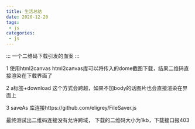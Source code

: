 ```yaml
---
title: 生活总结
date: 2020-12-20
tags:
 - js
categories:
 - js
---
```


::: 一个二维码下载引发的血案
:::

1 使用html2canvas
html2canvas库可以将传入的dome截图下载，结果二维码直接渲染在下载界面了

2 a标签+download 
这个方式会跨越，如果不加body的话图片也会直接渲染在界面上

3 saveAs
库连接https://github.com/eligrey/FileSaver.js

最终测试出二维码连接没有允许跨域， 下载的二维码大小为1kb，下载接口报403
